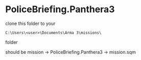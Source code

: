 # PoliceBriefing.Panthera3

clone this folder to your

    C:\Users\<user>\Documents\Arma 3\missions\
folder

should be mission -> PoliceBriefing.Panthera3 -> mission.sqm

